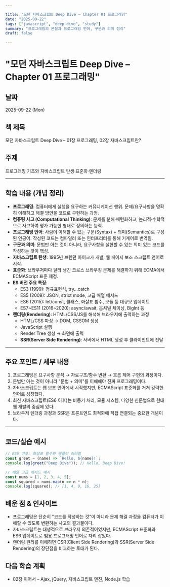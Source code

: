 ```yaml
---

title: "모던 자바스크립트 Deep Dive – Chapter 01 프로그래밍"
date: "2025-09-22"
tags: ["javascript", "deep-dive", "study"]
summary: "프로그래밍의 본질과 프로그래밍 언어, 구문과 의미 정리"
draft: false

---
```


# "모던 자바스크립트 Deep Dive – Chapter 01 프로그래밍"

## 날짜
2025-09-22 (Mon)

## 책 제목
모던 자바스크립트 Deep Dive – 01장 프로그래밍, 02장 자바스크립트란?

## 주제
프로그래밍 기초와 자바스크립트 탄생·표준화·렌더링

---

## 학습 내용 (개념 정리)

- **프로그래밍**: 컴퓨터에게 실행을 요구하는 커뮤니케이션 행위. 문제/요구사항을 명확히 이해하고 해결 방안을 코드로 구현하는 과정.
- **컴퓨팅 사고 (Computational Thinking)**: 문제를 분해·패턴화하고, 논리적·수학적으로 사고하여 평가 가능한 형태로 정의하는 능력.
- **프로그래밍 언어**: 사람이 이해할 수 있는 구문(Syntax) + 의미(Semantics)로 구성된 인공어. 작성된 코드는 컴파일러 또는 인터프리터를 통해 기계어로 번역됨.
- **구문과 의미**: 문법만 아는 것이 아니라, 요구사항을 실현할 수 있는 의미 있는 코드를 작성하는 것이 핵심.
- **자바스크립트 탄생**: 1995년 브렌던 아이크가 개발, 웹 페이지 보조 스크립트 언어로 시작.
- **표준화**: 브라우저마다 달라 생긴 크로스 브라우징 문제를 해결하기 위해 ECMA에서 ECMAScript 표준 제정.
- **ES 버전 주요 특징**:
  - ES3 (1999): 정규표현식, try...catch
  - ES5 (2009): JSON, strict mode, 고급 배열 메서드
  - ES6 (2015): let/const, 클래스, 화살표 함수, 모듈 등 대규모 업데이트
  - ES7~ES11 (2016~2020): async/await, 옵셔널 체이닝, BigInt 등
- **렌더링(Rendering)**: HTML/CSS/JS를 해석해 브라우저에 출력하는 과정  
  - HTML/CSS 파싱 → DOM, CSSOM 생성  
  - JavaScript 실행  
  - Render Tree 생성 → 화면에 출력  
  - **SSR(Server Side Rendering)**: 서버에서 HTML 생성 후 클라이언트에 전달

---

## 주요 포인트 / 세부 내용

1. 프로그래밍은 요구사항 분석 → 자료구조/함수 변환 → 흐름 제어 구현의 과정이다.
2. 문법만 아는 것이 아니라 "문법 + 의미"를 이해해야 진짜 프로그래밍이다.
3. 자바스크립트는 웹 보조 언어에서 시작했지만, ECMAScript 표준화를 거쳐 강력한 언어로 성장했다.
4. 최신 자바스크립트(ES6 이후)는 비동기 처리, 모듈 시스템, 다양한 신문법으로 현대 웹 개발의 중심에 있다.
5. 브라우저 렌더링 과정과 SSR은 프론트엔드 최적화에 직접 연결되는 중요한 개념이다.

---

## 코드/실습 예시

```js
// ES6 이후: 화살표 함수와 템플릿 리터럴
const greet = (name) => `Hello, ${name}!`;
console.log(greet("Deep Dive")); // Hello, Deep Dive!

// 배열 고급 메서드 예시
const nums = [1, 2, 3, 4, 5];
const squared = nums.map(n => n * n);
console.log(squared); // [1, 4, 9, 16, 25]
```

## 배운 점 & 인사이트
- 프로그래밍은 단순히 "코드를 작성하는 것"이 아니라 문제 해결 과정을 컴퓨터가 이해할 수 있도록 변환하는 사고의 결과물이다.
- 자바스크립트는 태생적으로 브라우저 의존적이었지만, ECMAScript 표준화와 ES6 업데이트로 범용 프로그래밍 언어로 자리 잡았다.
- 렌더링 원리를 이해하면 CSR(Client Side Rendering)과 SSR(Server Side Rendering)의 장단점을 비교하는 토대가 된다.

## 다음 학습 계획
- 02장 이어서 – Ajax, jQuery, 자바스크립트 엔진, Node.js 학습